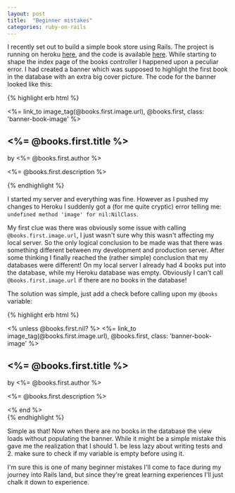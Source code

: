 ```yaml
---
layout: post
title:  "Beginner mistakes"
categories: ruby-on-rails
---
```

I recently set out to build a simple book store using Rails. The project is running
on heroku [here](http://martin-nabhan-book-store.herokuapp.com),
and the code is available [here](https://github.com/MartinN13/book-store).
While starting to shape the index page of the books controller I happened upon a
peculiar error. I had created a banner which was supposed to highlight the first
book in the database with an extra big cover picture.
The code for the banner looked like this:

{% highlight erb html %}
<div class="banner">
    <%= link_to image_tag(@books.first.image.url), @books.first, class: 'banner-book-image' %>
    <h2 class="banner-title"><%= @books.first.title %></h2>
    <p class="banner-author">by <%= @books.first.author %></p>
    <p class="banner-description"><%= @books.first.description %></p>
</div>
{% endhighlight %}

I started my server and everything was fine. However as I pushed my changes to Heroku
I suddenly got a (for me quite cryptic) error telling me: `undefined method 'image' for nil:NilClass`.

My first clue was there was obviously some issue with calling `@books.first.image.url`,
I just wasn't sure why this wasn't affecting my local server. So the only logical
conclusion to be made was that there was something different between my development
and production server. After some thinking I finally reached the (rather simple)
conclusion that my databases were different! On my local server I already had 4 books
put into the database, while my Heroku database was empty. Obviously I can't call
`@books.first.image.url` if there are no books in the database!

The solution was simple, just add a check before calling upon my `@books` variable:

{% highlight erb html %}
<div class="banner">
  <% unless @books.first.nil? %>
    <%= link_to image_tag(@books.first.image.url), @books.first, class: 'banner-book-image' %>
    <h2 class="banner-title"><%= @books.first.title %></h2>
    <p class="banner-author">by <%= @books.first.author %></p>
    <p class="banner-description"><%= @books.first.description %></p>
  <% end %>
</div>
{% endhighlight %}

Simple as that! Now when there are no books in the database the view loads without
populating the banner. While it might be a simple mistake this gave me the realization
that I should 1. be less lazy about writing tests and 2. make sure to check if my
variable is empty before using it.

I'm sure this is one of many beginner mistakes I'll come to face during my journey
into Rails land, but since they're great learning experiences I'll just chalk it
down to experience.
